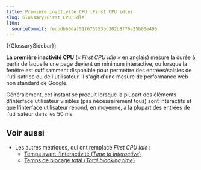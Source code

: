 ```yaml
---
title: Première inactivité CPU (First CPU idle)
slug: Glossary/First_CPU_idle
l10n:
  sourceCommit: fedbdbb6daf51f675953bc302b8f76a25b00e496
---
```


{{GlossarySidebar}}

**La première inactivité CPU** («&nbsp;<i lang="en">First CPU Idle</i>&nbsp;» en anglais) mesure la durée à partir de laquelle une page devient un minimum interactive, ou lorsque la fenêtre est suffisamment disponible pour permettre des entrées/saisies de l'utilisatrice ou de l'utilisateur. Il s'agit d'une mesure de performance web non standard de Google.

Généralement, cet instant se produit lorsque la plupart des éléments d'interface utilisateur visibles (pas nécessairement tous) sont interactifs et que l'interface utilisateur répond, en moyenne, à la plupart des entrées de l'utilisateur dans les 50&nbsp;ms.

## Voir aussi

- Les autres métriques, qui ont remplacé <i lang="en">First CPU Idle</i>&nbsp;:
  - [Temps avant l'interactivité (<i lang="en">Time to interactive</i>)](/fr/docs/Glossary/Time_to_interactive)
  - [Temps de blocage total (<i lang="en">Total blocking time</i>)](https://developer.chrome.com/docs/lighthouse/performance/lighthouse-total-blocking-time/)

